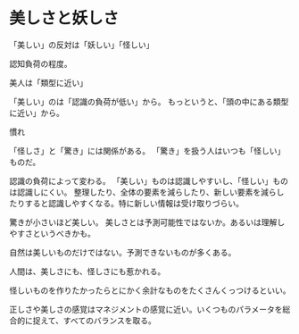 # 美しさと妖しさ

「美しい」の反対は「妖しい」「怪しい」

認知負荷の程度。

美人は「類型に近い」

「美しい」のは「認識の負荷が低い」から。
もっというと、「頭の中にある類型に近い」から。

慣れ

「怪しさ」と「驚き」には関係がある。
「驚き」を扱う人はいつも「怪しい」ものだ。

認識の負荷によって変わる。
「美しい」ものは認識しやすいし、「怪しい」ものは認識しにくい。
整理したり、全体の要素を減らしたり、新しい要素を減らしたりすると認識しやすくなる。特に新しい情報は受け取りづらい。

驚きが小さいほど美しい。
美しさとは予測可能性ではないか。あるいは理解しやすさというべきかも。

自然は美しいものだけではない。予測できないものが多くある。

人間は、美しさにも、怪しさにも惹かれる。

怪しいものを作りたかったらとにかく余計なものをたくさんくっつけるといい。

正しさや美しさの感覚はマネジメントの感覚に近い。いくつものパラメータを総合的に捉えて、すべてのバランスを取る。
